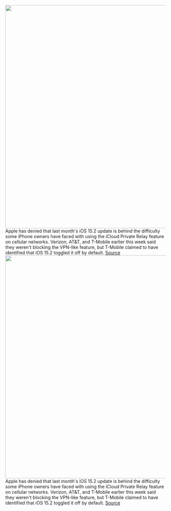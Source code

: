 <img src='https://cdn.vox-cdn.com/thumbor/ztm0LbAmKjf7KRhvz1xyC3VGpDw=/0x0:2040x1360/1200x800/filters:focal(857x517:1183x843)/cdn.vox-cdn.com/uploads/chorus_image/image/70381864/vpavic_210916_4760_0323.0.jpg' width='700px' /><br/>
Apple has denied that last month's iOS 15.2 update is behind the difficulty some iPhone owners have faced with using the iCloud Private Relay feature on cellular networks. Verizon, AT&T, and T-Mobile earlier this week said they weren't blocking the VPN-like feature, but T-Mobile claimed to have identified that iOS 15.2 toggled it off by default.
<a href='https://www.theverge.com/2022/1/12/22881337/apple-t-mobile-icloud-private-relay-bug-ios-15-2'> Source <a/><img src='https://cdn.vox-cdn.com/thumbor/ztm0LbAmKjf7KRhvz1xyC3VGpDw=/0x0:2040x1360/1200x800/filters:focal(857x517:1183x843)/cdn.vox-cdn.com/uploads/chorus_image/image/70381864/vpavic_210916_4760_0323.0.jpg' width='700px' /><br/>
Apple has denied that last month's iOS 15.2 update is behind the difficulty some iPhone owners have faced with using the iCloud Private Relay feature on cellular networks. Verizon, AT&T, and T-Mobile earlier this week said they weren't blocking the VPN-like feature, but T-Mobile claimed to have identified that iOS 15.2 toggled it off by default.
<a href='https://www.theverge.com/2022/1/12/22881337/apple-t-mobile-icloud-private-relay-bug-ios-15-2'> Source <a/>